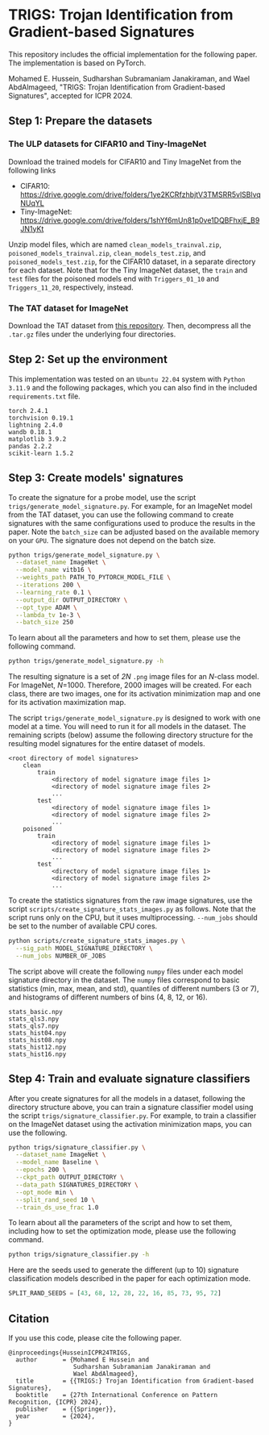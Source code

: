 # TRIGS: Trojan Identification from Gradient-based Signatures
This repository includes the official implementation for the following paper. The implementation is based on PyTorch.

Mohamed E. Hussein, Sudharshan Subramaniam Janakiraman, and Wael AbdAlmageed, "TRIGS: Trojan Identification from Gradient-based Signatures", accepted for ICPR 2024.

## Step 1: Prepare the datasets

### The ULP datasets for CIFAR10 and Tiny-ImageNet
Download the trained models for CIFAR10 and Tiny ImageNet from the following links
* CIFAR10: https://drive.google.com/drive/folders/1ye2KCRfzhbjtV3TMSRR5vlSBlvqNUqYL
* Tiny-ImageNet: https://drive.google.com/drive/folders/1shYf6mUn81p0ve1DQBFhxjE_B9JN1yKt

Unzip model files, which are named `clean_models_trainval.zip`, `poisoned_models_trainval.zip`, `clean_models_test.zip`, and `poisoned_models_test.zip`, for the CIFAR10 dataset, in a separate directory for each dataset. Note that for the Tiny ImageNet dataset, the `train` and `test` files for the poisoned models end with `Triggers_01_10` and `Triggers_11_20`, respectively, instead.

### The TAT dataset for ImageNet
Download the TAT dataset from [this repository](https://github.com/vimal-isi-edu/tat). Then, decompress all the `.tar.gz` files under the underlying four directories.

## Step 2: Set up the environment
This implementation was tested on an `Ubuntu 22.04` system with `Python 3.11.9` and the following packages, which you can also find in the included `requirements.txt` file.

```
torch 2.4.1
torchvision 0.19.1
lightning 2.4.0
wandb 0.18.1
matplotlib 3.9.2
pandas 2.2.2
scikit-learn 1.5.2
```

## Step 3: Create models' signatures
To create the signature for a probe model, use the script `trigs/generate_model_signature.py`. For example, for an ImageNet model from the TAT dataset, you can use the following command to create signatures with the same configurations used to produce the results in the paper. Note the `batch_size` can be adjusted based on the available memory on your `GPU`. The signature does not depend on the batch size.
```bash
python trigs/generate_model_signature.py \
  --dataset_name ImageNet \
  --model_name vitb16 \
  --weights_path PATH_TO_PYTORCH_MODEL_FILE \
  --iterations 200 \
  --learning_rate 0.1 \
  --output_dir OUTPUT_DIRECTORY \
  --opt_type ADAM \
  --lambda_tv 1e-3 \
  --batch_size 250
```

To learn about all the parameters and how to set them, please use the following command.
```bash
python trigs/generate_model_signature.py -h
```

The resulting signature is a set of _2N_ `.png` image files for an _N_-class model. For ImageNet, _N_=1000. Therefore, 2000 images will be created. For each class, there are two images, one for its activation minimization map and one for its activation maximization map.

The script `trigs/generate_model_signature.py` is designed to work with one model at a time. You will need to run it for all models in the dataset. The remaining scripts (below) assume the following directory structure for the resulting model signatures for the entire dataset of models.

```
<root directory of model signatures>
    clean
        train
            <directory of model signature image files 1>
            <directory of model signature image files 2>
            ...
        test
            <directory of model signature image files 1>
            <directory of model signature image files 2>
            ...
    poisoned
        train
            <directory of model signature image files 1>
            <directory of model signature image files 2>
            ...
        test
            <directory of model signature image files 1>
            <directory of model signature image files 2>
            ...
```

To create the statistics signatures from the raw image signatures, use the script `scripts/create_signature_stats_images.py` as follows. Note that the script runs only on the CPU, but it uses multiprocessing. `--num_jobs` should be set to the number of available CPU cores.

```bash
python scripts/create_signature_stats_images.py \
  --sig_path MODEL_SIGNATURE_DIRECTORY \
  --num_jobs NUMBER_OF_JOBS
```

The script above will create the following `numpy` files under each model signature directory in the dataset. The `numpy` files correspond to basic statistics (min, max, mean, and std), quantiles of different numbers (3 or 7), and histograms of different numbers of bins (4, 8, 12, or 16).
```
stats_basic.npy
stats_qls3.npy
stats_qls7.npy
stats_hist04.npy
stats_hist08.npy
stats_hist12.npy
stats_hist16.npy
```

## Step 4: Train and evaluate signature classifiers
After you create signatures for all the models in a dataset, following the directory structure above, you can train a signature classifier model using the script `trigs/signature_classifier.py`. For example, to train a classifier on the ImageNet dataset using the activation minimization maps, you can use the following.
```bash
python trigs/signature_classifier.py \
  --dataset_name ImageNet \
  --model_name Baseline \
  --epochs 200 \
  --ckpt_path OUTPUT_DIRECTORY \
  --data_path SIGNATURES_DIRECTORY \
  --opt_mode min \
  --split_rand_seed 10 \
  --train_ds_use_frac 1.0
```

To learn about all the parameters of the script and how to set them, including how to set the optimization mode, please use the following command.
```bash
python trigs/signature_classifier.py -h
```

Here are the seeds used to generate the different (up to 10) signature classification models described in the paper for each optimization mode.
```python
SPLIT_RAND_SEEDS = [43, 68, 12, 28, 22, 16, 85, 73, 95, 72]
```

## Citation
If you use this code, please cite the following paper.

```
@inproceedings{HusseinICPR24TRIGS,
  author       = {Mohamed E Hussein and
                  Sudharshan Subramaniam Janakiraman and
                  Wael AbdAlmageed},
  title        = {{TRIGS:} Trojan Identification from Gradient-based Signatures},
  booktitle    = {27th International Conference on Pattern Recognition, {ICPR} 2024},
  publisher    = {{Springer}},
  year         = {2024},
}
```